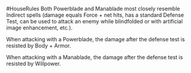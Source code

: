 #HouseRules 
Both Powerblade and Manablade most closely resemble Indirect spells (damage equals Force + net hits, has a standard Defense Test, can be used to attack an enemy while blindfolded or with artificial image enhancement, etc.). 

When attacking with a Powerblade, the damage after the defense test is resisted by Body + Armor.

When attacking with a Manablade, the damage after the defense test is resisted by Willpower.
